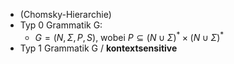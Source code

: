 - (Chomsky-Hierarchie)
- Typ 0 Grammatik G:
	- $G=\left(N,\Sigma,P,S\right)$, wobei $P\subseteq\left(N\cup\Sigma\right)^{\ast}\times\left(N\cup\Sigma\right)^{\ast}$
- Typ 1 Grammatik G / **kontextsensitive**